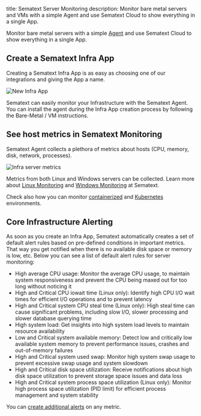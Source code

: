 title: Sematext Server Monitoring
description: Monitor bare metal servers and VMs with a simple Agent and use Sematext Cloud to show everything in a single App.

Monitor bare metal servers with a simple [Agent](https://sematext.com/docs/agents/sematext-agent/) and use Sematext Cloud to show everything in a single App.

## Create a Sematext Infra App
Creating a Sematext Infra App is as easy as choosing one of our integrations and giving the App a name.

![New Infra App](../images/monitoring/new-infra-app-env.gif)

Sematext can easily monitor your Infrastructure with the Sematext Agent. You can install the agent during the Infra App creation process by following the Bare-Metal / VM instructions.

## See host metrics in Sematext Monitoring
Sematext Agent collects a plethora of metrics about hosts (CPU, memory, disk, network, processes).

![Infra server metrics](../images/monitoring/infra-server-metrics.gif)

Metrics from both Linux and Windows servers can be collected. Learn more about [Linux Monitoring](https://sematext.com/docs/integration/linux/) and [Windows Monitoring](https://sematext.com/docs/integration/windows/) at Sematext.

Check also how you can monitor [containerized](https://sematext.com/docs/monitoring/containers/) and [Kubernetes](https://sematext.com/docs/monitoring/kubernetes/) environments.

## Core Infrastructure Alerting
As soon as you create an Infra App, Sematext automatically creates a set of default alert rules based on pre-defined conditions in important metrics. That way you get notified when there is no available disk space or memory is low, etc. Below you can see a list of default alert rules for server monitoring:

- High average CPU usage: Monitor the average CPU usage, to maintain system responsiveness and prevent the CPU being maxed out for too long without noticing it
- High and Critical CPU iowait time (Linux only): Identify high CPU I/O wait times for efficient I/O operations and to prevent latency
- High and Critical system CPU steal time (Linux only): High steal time can cause significant problems, including slow I/O, slower processing and slower database querying time
- High system load: Get insights into high system load levels to maintain resource availability
- Low and Critical system available memory: Detect low and critically low available system memory to prevent performance issues, crashes and out-of-memory failures
- High and Critical system used swap: Monitor high system swap usage to prevent excessive swap usage and system slowdown
- High and Critical disk space utilization: Receive notifications about high disk space utilization to prevent storage space issues and data loss
- High and Critical system process space utilization (Linux only): Monitor high process space utilization (PID limit) for efficient process management and system stability

You can [create additional alerts](../alerts) on any metric.
